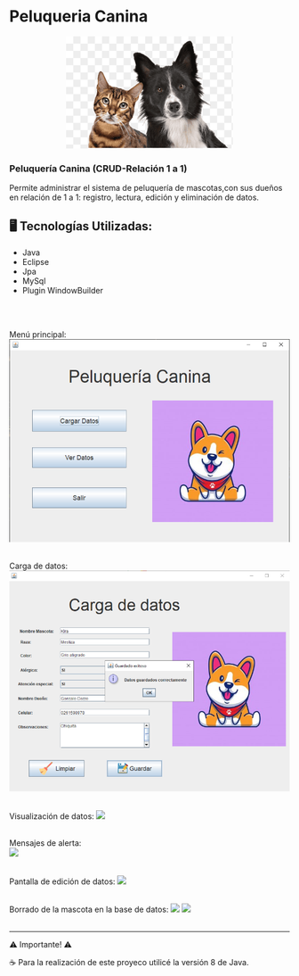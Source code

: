 # Peluqueria Canina

<p align="center" >
     <img width="300" heigth="300" src="images\mascotas.png">
</p>

<h3>Peluquería Canina (CRUD-Relación 1 a 1)</h3>
Permite administrar el sistema de peluquería de mascotas,con sus dueños en relación de 1 a 1: registro, lectura, edición y eliminación de datos.

## 🖥️ Tecnologías Utilizadas:

- Java
- Eclipse
- Jpa
- MySql
- Plugin WindowBuilder </br>

<br><br>

Menú principal:
<img src="images\pantallaPrincipal.png">
<br><br>

Carga de datos:
<img src="images/cargaMascotas.png">
<br><br>

Visualización de datos:
<img src="src\images\visualizacion.png">
<br><br>

Mensajes de alerta:
<br>
<img src="src\images\alerta.png">
<br><br>

Pantalla de edición de datos:
<img src="src\images\edicion.png">
<br><br>


Borrado de la mascota en la base de datos:
<img src="src\images\eliminar1.png">
<img src="src\images\eliminar2.png">
<br><br>

---
 ⚠️ Importante! ⚠️

☕ Para la realización de este proyeco utilicé la versión 8 de Java. </br></br>
